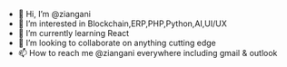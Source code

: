 - 👋 Hi, I’m @ziangani
- 👀 I’m interested in Blockchain,ERP,PHP,Python,AI,UI/UX 
- 🌱 I’m currently learning React
- 💞️ I’m looking to collaborate on anything cutting edge
- 📫 How to reach me @ziangani everywhere including gmail & outlook

<!---
ziangani/ziangani is a ✨ special ✨ repository because its `README.md` (this file) appears on your GitHub profile.
You can click the Preview link to take a look at your changes.
--->
